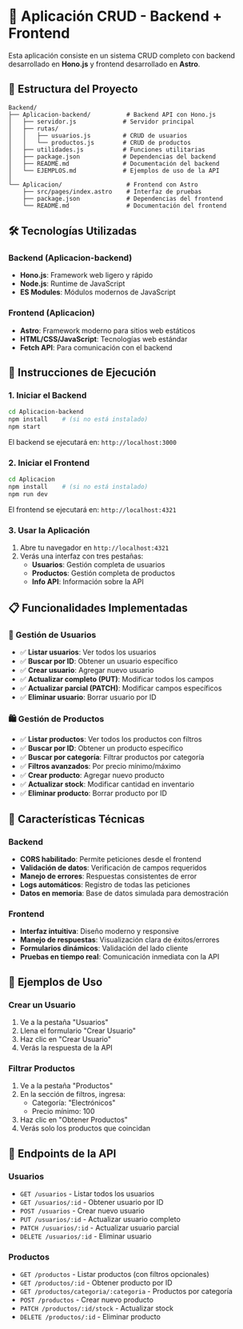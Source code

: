 # 🚀 Aplicación CRUD - Backend + Frontend

Esta aplicación consiste en un sistema CRUD completo con backend desarrollado en **Hono.js** y frontend desarrollado en **Astro**.

## 📁 Estructura del Proyecto

```
Backend/
├── Aplicacion-backend/          # Backend API con Hono.js
│   ├── servidor.js             # Servidor principal
│   ├── rutas/
│   │   ├── usuarios.js         # CRUD de usuarios
│   │   └── productos.js        # CRUD de productos
│   ├── utilidades.js           # Funciones utilitarias
│   ├── package.json            # Dependencias del backend
│   ├── README.md               # Documentación del backend
│   └── EJEMPLOS.md             # Ejemplos de uso de la API
│
└── Aplicacion/                  # Frontend con Astro
    ├── src/pages/index.astro    # Interfaz de pruebas
    ├── package.json             # Dependencias del frontend
    └── README.md                # Documentación del frontend
```

## 🛠️ Tecnologías Utilizadas

### Backend (Aplicacion-backend)
- **Hono.js**: Framework web ligero y rápido
- **Node.js**: Runtime de JavaScript
- **ES Modules**: Módulos modernos de JavaScript

### Frontend (Aplicacion)
- **Astro**: Framework moderno para sitios web estáticos
- **HTML/CSS/JavaScript**: Tecnologías web estándar
- **Fetch API**: Para comunicación con el backend

## 🚀 Instrucciones de Ejecución

### 1. Iniciar el Backend

```bash
cd Aplicacion-backend
npm install    # (si no está instalado)
npm start
```

El backend se ejecutará en: `http://localhost:3000`

### 2. Iniciar el Frontend

```bash
cd Aplicacion
npm install    # (si no está instalado)
npm run dev
```

El frontend se ejecutará en: `http://localhost:4321`

### 3. Usar la Aplicación

1. Abre tu navegador en `http://localhost:4321`
2. Verás una interfaz con tres pestañas:
   - **Usuarios**: Gestión completa de usuarios
   - **Productos**: Gestión completa de productos
   - **Info API**: Información sobre la API

## 📋 Funcionalidades Implementadas

### 👥 Gestión de Usuarios
- ✅ **Listar usuarios**: Ver todos los usuarios
- ✅ **Buscar por ID**: Obtener un usuario específico
- ✅ **Crear usuario**: Agregar nuevo usuario
- ✅ **Actualizar completo (PUT)**: Modificar todos los campos
- ✅ **Actualizar parcial (PATCH)**: Modificar campos específicos
- ✅ **Eliminar usuario**: Borrar usuario por ID

### 🛍️ Gestión de Productos
- ✅ **Listar productos**: Ver todos los productos con filtros
- ✅ **Buscar por ID**: Obtener un producto específico
- ✅ **Buscar por categoría**: Filtrar productos por categoría
- ✅ **Filtros avanzados**: Por precio mínimo/máximo
- ✅ **Crear producto**: Agregar nuevo producto
- ✅ **Actualizar stock**: Modificar cantidad en inventario
- ✅ **Eliminar producto**: Borrar producto por ID

## 🔧 Características Técnicas

### Backend
- **CORS habilitado**: Permite peticiones desde el frontend
- **Validación de datos**: Verificación de campos requeridos
- **Manejo de errores**: Respuestas consistentes de error
- **Logs automáticos**: Registro de todas las peticiones
- **Datos en memoria**: Base de datos simulada para demostración

### Frontend
- **Interfaz intuitiva**: Diseño moderno y responsive
- **Manejo de respuestas**: Visualización clara de éxitos/errores
- **Formularios dinámicos**: Validación del lado cliente
- **Pruebas en tiempo real**: Comunicación inmediata con la API

## 🧪 Ejemplos de Uso

### Crear un Usuario
1. Ve a la pestaña "Usuarios"
2. Llena el formulario "Crear Usuario"
3. Haz clic en "Crear Usuario"
4. Verás la respuesta de la API

### Filtrar Productos
1. Ve a la pestaña "Productos" 
2. En la sección de filtros, ingresa:
   - Categoría: "Electrónicos"
   - Precio mínimo: 100
3. Haz clic en "Obtener Productos"
4. Verás solo los productos que coincidan

## 📡 Endpoints de la API

### Usuarios
- `GET /usuarios` - Listar todos los usuarios
- `GET /usuarios/:id` - Obtener usuario por ID
- `POST /usuarios` - Crear nuevo usuario
- `PUT /usuarios/:id` - Actualizar usuario completo
- `PATCH /usuarios/:id` - Actualizar usuario parcial
- `DELETE /usuarios/:id` - Eliminar usuario

### Productos
- `GET /productos` - Listar productos (con filtros opcionales)
- `GET /productos/:id` - Obtener producto por ID
- `GET /productos/categoria/:categoria` - Productos por categoría
- `POST /productos` - Crear nuevo producto
- `PATCH /productos/:id/stock` - Actualizar stock
- `DELETE /productos/:id` - Eliminar producto
